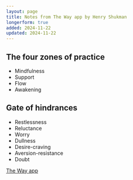 ```yaml
---
layout: page
title: Notes from The Way app by Henry Shukman
longerform: true
added: 2024-11-22
updated: 2024-11-22
---
```


## The four zones of practice

- Mindfulness
- Support
- Flow
- Awakening

## Gate of hindrances

- Restlessness
- Reluctance
- Worry
- Dullness
- Desire-craving
- Aversion-resistance
- Doubt

[The Way app](https://www.thewayapp.com/)